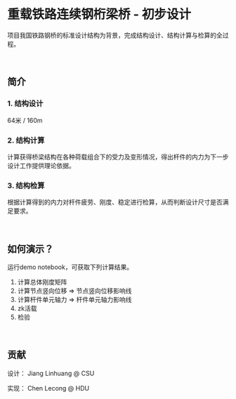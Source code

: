 # 重载铁路连续钢桁梁桥 - 初步设计
项目我国铁路钢桥的标准设计结构为背景，完成结构设计、结构计算与检算的全过程。  
  
<br/>

## 简介
### 1. 结构设计
64米 / 160m
### 2. 结构计算
计算获得桥梁结构在各种荷载组合下的受力及变形情况，得出杆件的内力为下一步设计工作提供理论依据。
### 3. 结构检算
根据计算得到的内力对杆件疲劳、刚度、稳定进行检算，从而判断设计尺寸是否满足要求。  

<br/>

## 如何演示？
运行demo notebook，可获取下列计算结果。  
1. 计算总体刚度矩阵
2. 计算节点竖向位移 => 节点竖向位移影响线
3. 计算杆件单元轴力 => 杆件单元轴力影响线
4. zk活载
5. 检验
  
<br/>

## 贡献

设计：  Jiang Linhuang @ CSU  

实现： Chen Lecong @ HDU

